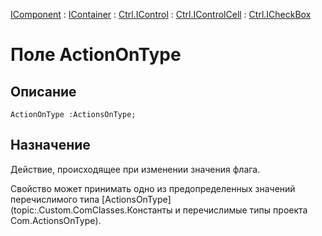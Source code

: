 ﻿---
Link: .Ctrl.ICheckBox.@ActionOnType
---

[IComponent](topic:Com.Custom.ComClasses.IComponent.Default) :
[IContainer](topic:Com.Custom.ComClasses.IContainer.Default) :
[Ctrl.IControl](topic:Com.Custom.ComClasses.Ctrl.IControl.Default) :
[Ctrl.IControlCell](topic:Com.Custom.ComClasses.Ctrl.IControlCell.Default) :
[Ctrl.ICheckBox](Default)

# Поле ActionOnType

## Описание

    ActionOnType :ActionsOnType;

## Назначение

Действие, происходящее при изменении значения флага.

Свойство может принимать одно из предопределенных значений перечислимого типа
[ActionsOnType](topic:.Custom.ComClasses.Константы и перечислимые типы проекта Com.ActionsOnType).